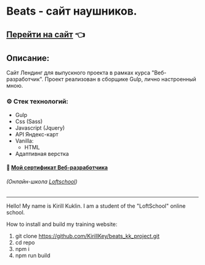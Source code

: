 # Beats - сайт наушников.
## [Перейти на сайт](https://kirillkey.github.io/beats_kk_project/) 👈
## Описание:
Сайт Лендинг для выпускного проекта в рамках курса "Веб-разработчик". Проект реализован в сборщике Gulp, лично настроенный мною.

### ⚙ Стек технологий:
- Gulp
- Css (Sass)
- Javascript (Jquery)
- API Яндекс-карт
- Vanilla:
  + HTML
- Адаптивная верстка 

#### 📑 [Мой сертификат Веб-разработчика](https://loftschool.com/diploma/NPR54032AC542XBZ4/ru/pdf)
###### (Онлайн-школа [Loftschool](https://loftschool.com)) 
___

Hello!
My name is Kirill Kuklin. I am a student of the "LoftSchool" online school.

How to install and build my training website:

1. git clone https://github.com/KirillKey/beats_kk_project.git
2. cd repo
3. npm i
4. npm run build
